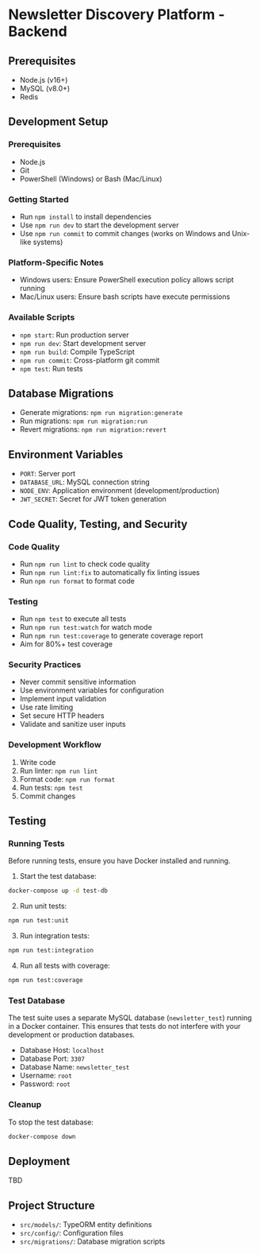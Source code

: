 # Newsletter Discovery Platform - Backend

## Prerequisites
- Node.js (v16+)
- MySQL (v8.0+)
- Redis

## Development Setup

### Prerequisites
- Node.js
- Git
- PowerShell (Windows) or Bash (Mac/Linux)

### Getting Started
- Run `npm install` to install dependencies
- Use `npm run dev` to start the development server
- Use `npm run commit` to commit changes (works on Windows and Unix-like systems)

### Platform-Specific Notes
- Windows users: Ensure PowerShell execution policy allows script running
- Mac/Linux users: Ensure bash scripts have execute permissions

### Available Scripts
- `npm start`: Run production server
- `npm run dev`: Start development server
- `npm run build`: Compile TypeScript
- `npm run commit`: Cross-platform git commit
- `npm test`: Run tests

## Database Migrations

- Generate migrations: `npm run migration:generate`
- Run migrations: `npm run migration:run`
- Revert migrations: `npm run migration:revert`

## Environment Variables
- `PORT`: Server port
- `DATABASE_URL`: MySQL connection string
- `NODE_ENV`: Application environment (development/production)
- `JWT_SECRET`: Secret for JWT token generation

## Code Quality, Testing, and Security

### Code Quality
- Run `npm run lint` to check code quality
- Run `npm run lint:fix` to automatically fix linting issues
- Run `npm run format` to format code

### Testing
- Run `npm test` to execute all tests
- Run `npm run test:watch` for watch mode
- Run `npm run test:coverage` to generate coverage report
- Aim for 80%+ test coverage

### Security Practices
- Never commit sensitive information
- Use environment variables for configuration
- Implement input validation
- Use rate limiting
- Set secure HTTP headers
- Validate and sanitize user inputs

### Development Workflow
1. Write code
2. Run linter: `npm run lint`
3. Format code: `npm run format`
4. Run tests: `npm test`
5. Commit changes

## Testing

### Running Tests

Before running tests, ensure you have Docker installed and running.

1. Start the test database:
```bash
docker-compose up -d test-db
```

2. Run unit tests:
```bash
npm run test:unit
```

3. Run integration tests:
```bash
npm run test:integration
```

4. Run all tests with coverage:
```bash
npm run test:coverage
```

### Test Database

The test suite uses a separate MySQL database (`newsletter_test`) running in a Docker container. 
This ensures that tests do not interfere with your development or production databases.

- Database Host: `localhost`
- Database Port: `3307`
- Database Name: `newsletter_test`
- Username: `root`
- Password: `root`

### Cleanup

To stop the test database:
```bash
docker-compose down
```

## Deployment
TBD

## Project Structure
- `src/models/`: TypeORM entity definitions
- `src/config/`: Configuration files
- `src/migrations/`: Database migration scripts

